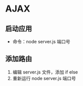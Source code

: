 # AJAX

## 启动应用
* 命令：node server.js 端口号
  
## 添加路由
1. 编辑 server.js 文件，添加 if else
2. 重新运行 node server.js 端口号